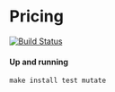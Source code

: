 # Pricing

[![Build Status](https://github.com/RailsEventStore/cqrs-es-sample-with-res/workflows/pricing/badge.svg)](https://github.com/RailsEventStore/cqrs-es-sample-with-res/actions/workflows/pricing.yml)

#### Up and running

```
make install test mutate
```

